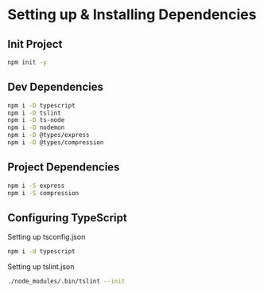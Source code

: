# Setting up & Installing Dependencies

## Init Project
```bash
npm init -y
```

## Dev Dependencies

```bash
npm i -D typescript
npm i -D tslint
npm i -D ts-node
npm i -D nodemon
npm i -D @types/express
npm i -D @types/compression
```


## Project Dependencies

```bash
npm i -S express
npm i -S compression
```

## Configuring TypeScript

Setting up tsconfig.json

```bash
npm i -d typescript
```

Setting up tslint.json

```bash
./node_modules/.bin/tslint --init
```